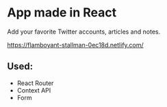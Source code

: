 # App made in React
Add your favorite Twitter accounts, articles and notes.

https://flamboyant-stallman-0ec18d.netlify.com/

## Used:
* React Router
* Context API
* Form



